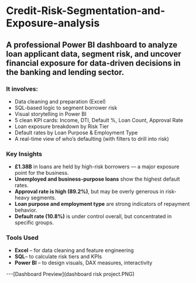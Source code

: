 # Credit-Risk-Segmentation-and-Exposure-analysis

## A professional Power BI dashboard to analyze loan applicant data, segment risk, and uncover financial exposure for data-driven decisions in the banking and lending sector.


### It involves:
- Data cleaning and preparation (Excel)
- SQL-based logic to segment borrower risk
- Visual storytelling in Power BI
- 5 clean KPI cards: Income, DTI, Default %, Loan Count, Approval Rate  
- Loan exposure breakdown by Risk Tier  
- Default rates by Loan Purpose & Employment Type  
- A real-time view of who’s defaulting (with filters to drill into risk)

### Key Insights

- **£1.38B** in loans are held by high-risk borrowers — a major exposure point for the business.
- **Unemployed and business-purpose loans** show the highest default rates.
- **Approval rate is high (89.2%)**, but may be overly generous in risk-heavy segments.
- **Loan purpose and employment type** are strong indicators of repayment behavior.
- **Default rate (10.8%)** is under control overall, but concentrated in specific groups.

### Tools Used

- **Excel** – for data cleaning and feature engineering  
- **SQL**– to calculate risk tiers and KPIs  
- **Power BI** – to design visuals, DAX measures, interactivity

---[Dashboard Preview](dashboard risk project.PNG)
